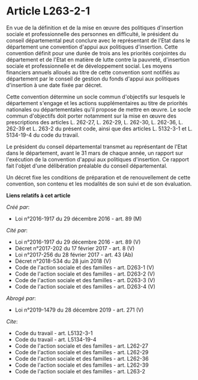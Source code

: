# Article L263-2-1

En vue de la définition et de la mise en œuvre des politiques d'insertion sociale et professionnelle des personnes en
difficulté, le président du conseil départemental peut conclure avec le représentant de l'Etat dans le département une
convention d'appui aux politiques d'insertion. Cette convention définit pour une durée de trois ans les priorités conjointes
du département et de l'Etat en matière de lutte contre la pauvreté, d'insertion sociale et professionnelle et de
développement social. Les moyens financiers annuels alloués au titre de cette convention sont notifiés au département par le
conseil de gestion du fonds d'appui aux politiques d'insertion à une date fixée par décret. 

Cette convention détermine un socle commun d'objectifs sur lesquels le département s'engage et les actions supplémentaires au
titre de priorités nationales ou départementales qu'il propose de mettre en œuvre. Le socle commun d'objectifs doit porter
notamment sur la mise en œuvre des prescriptions des articles L. 262-27, L. 262-29, L. 262-30, L. 262-36, L. 262-39 et L.
263-2 du présent code, ainsi que des articles L. 5132-3-1 et L. 5134-19-4 du code du travail. 

Le président du conseil départemental transmet au représentant de l'Etat dans le département, avant le 31 mars de chaque
année, un rapport sur l'exécution de la convention d'appui aux politiques d'insertion. Ce rapport fait l'objet d'une
délibération préalable du conseil départemental. 

Un décret fixe les conditions de préparation et de renouvellement de cette convention, son contenu et les modalités de son
suivi et de son évaluation.

**Liens relatifs à cet article**

_Créé par_:

  - Loi n°2016-1917 du 29 décembre 2016 - art. 89 (M)

_Cité par_:

  - Loi n°2016-1917 du 29 décembre 2016 - art. 89 (V)
  - Décret n°2017-202 du 17 février 2017 - art. 8 (V)
  - Loi n°2017-256 du 28 février 2017 - art. 43 (Ab)
  - Décret n°2018-534 du 28 juin 2018 (V)
  - Code de l'action sociale et des familles - art. D263-1 (V)
  - Code de l'action sociale et des familles - art. D263-2 (V)
  - Code de l'action sociale et des familles - art. D263-3 (V)
  - Code de l'action sociale et des familles - art. D263-4 (V)

_Abrogé par_:

  - Loi n°2019-1479 du 28 décembre 2019 - art. 271 (V)

_Cite_:

  - Code du travail - art. L5132-3-1
  - Code du travail - art. L5134-19-4
  - Code de l'action sociale et des familles - art. L262-27
  - Code de l'action sociale et des familles - art. L262-29
  - Code de l'action sociale et des familles - art. L262-36
  - Code de l'action sociale et des familles - art. L262-39
  - Code de l'action sociale et des familles - art. L263-2

